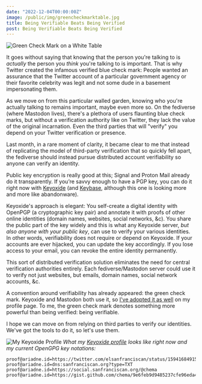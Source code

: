 ```yaml
---
date: "2022-12-04T00:00:00Z"
image: /public/img/greencheckmarktable.jpg
title: Being Verifiable Beats Being Verified
post: Being Verifiable Beats Being Verified
---
```

![Green Check Mark on a White Table](/public/img/greencheckmarktable.jpg)

It goes without saying that knowing that the person you're talking to is *actually* the person you *think* you're talking to is important. That is why Twitter created the infamous verified blue check mark: People wanted an assurance that the Twitter account of a particular government agency or their favorite celebrity was legit and not some dude in a basement impersonating them.

As we move on from this particular walled garden, knowing who you're actually talking to remains important, maybe even more so. On the fediverse (where Mastodon lives), there's a plethora of users flaunting blue check marks, but without a verification authority like on Twitter, they lack the value of the original incarnation. Even the third parties that will "verify" you depend on your Twitter verification or presence.<!--more-->

Last month, in a rare moment of clarity, it became clear to me that instead of replicating the model of third-party verification that so quickly fell apart, the fediverse should instead pursue distributed account verifiability so anyone can verify an identity.

Public key encryption is really good at this; Signal and Proton Mail already do it transparently. If you’re savvy enough to have a PGP key, you can do it right now with [Keyoxide](https://keyoxide.org/) (and [Keybase](https://keybase.io/), although this one is looking more and more like abandonware).

Keyoxide's approach is elegant: You self-create a digital identity with OpenPGP (a cryptographic key pair) and annotate it with proofs of other online identities (domain names, websites, social networks, &c). You share the public part of the key widely and this is what any Keyoxide server, *but also anyone with your public key*, can use to verify your various identities. In other words, verifiability does not require or depend on Keyoxide. If your accounts are ever hijacked, you can update the key accordingly. If you lose access to your email, you can revoke the entire identity permanently.

This sort of distributed verification solution eliminates the need for central verification authorities entirely. Each fediverse/Mastodon server could use it to verify not just websites, but emails, domain names, social network accounts, &c.

A convention around verifiability has already appeared: the green check mark. Keyoxide and Mastodon both use it, so [I've adopted it as well](https://social.sanfranciscan.org/@chema) on my profile page. To me, the green check mark denotes something more powerful than being verified: being verifiable.

I hope we can move on from relying on third parties to verify our identities. We've got the tools to do it, so let's use them.

![My Keyoxide Profile](/public/img/mykeyoxide.png)
*What my [Keyoxide profile](https://keyoxide.org/chema@sanfranciscan.org) looks like right now and my current OpenGPG key notations:*

    proof@ariadne.id=https://twitter.com/elsanfranciscan/status/1594168491531063296
    proof@ariadne.id=dns:sanfranciscan.org?type=TXT
    proof@ariadne.id=https://social.sanfranciscan.org/@chema
    proof@ariadne.id=https://gist.github.com/chema/9e6feb9d9485237cfe96eda41deb96a0
